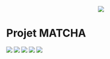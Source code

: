 

<p align="center"><img src="https://user-images.githubusercontent.com/23408500/35780164-ea433a40-09d7-11e8-8cf3-dfad4f203805.png"/></p>

# Projet MATCHA

<img src="https://user-images.githubusercontent.com/23408500/35780114-47b6b07c-09d7-11e8-80e7-b8ccedb4c6b9.png"/>
<img src="https://user-images.githubusercontent.com/23408500/35780118-54fc4418-09d7-11e8-8a52-9b2ef904e97a.png"/>
<img src="https://user-images.githubusercontent.com/23408500/35780121-6156fbae-09d7-11e8-83ff-8154d6084d60.png"/>
<img src="https://user-images.githubusercontent.com/23408500/35780124-6da77e24-09d7-11e8-8921-2528ac9b4490.png"/>
<img src="https://user-images.githubusercontent.com/23408500/35780132-7e62e730-09d7-11e8-8985-4b9f187d4db8.png"/>

